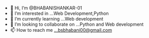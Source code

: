 - 👋 Hi, I’m @BHABANISHANKAR-01
- 👀 I’m interested in ...Web Development,Python
- 🌱 I’m currently learning ...Web development
- 💞️ I’m looking to collaborate on ...Python and Web development
- 📫 How to reach me ...bsbhabani00@gmail.com

<!---
BHABANISHANKAR-01/BHABANISHANKAR-01 is a ✨ special ✨ repository because its `README.md` (this file) appears on your GitHub profile.
You can click the Preview link to take a look at your changes.
--->
